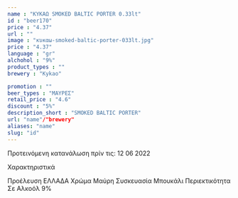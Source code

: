 ```yaml
---
name : "ΚΥΚΑΩ SMOKED BALTIC PORTER 0.33lt"
id : "beer170"
price : "4.37"
url : ""
image : "κυκαω-smoked-baltic-porter-033lt.jpg"
price : "4.37"
language : "gr"
alchohol : "9%"
product_types : ""
brewery : "Kykao"

promotion : ""
beer_types : "ΜΑΥΡΕΣ"
retail_price : "4.6"
discount : "5%"
description_short : "SMOKED BALTIC PORTER"
url: "name"/"brewery"
aliases: "name"
slug: "id"
---
```


Προτεινόμενη κατανάλωση πρίν τις: 12 06 2022

Χαρακτηριστικά

Προέλευση
ΕΛΛΑΔΑ
Χρώμα
Μαύρη
Συσκευασία
Μπουκάλι
Περιεκτικότητα Σε Αλκοόλ
9%